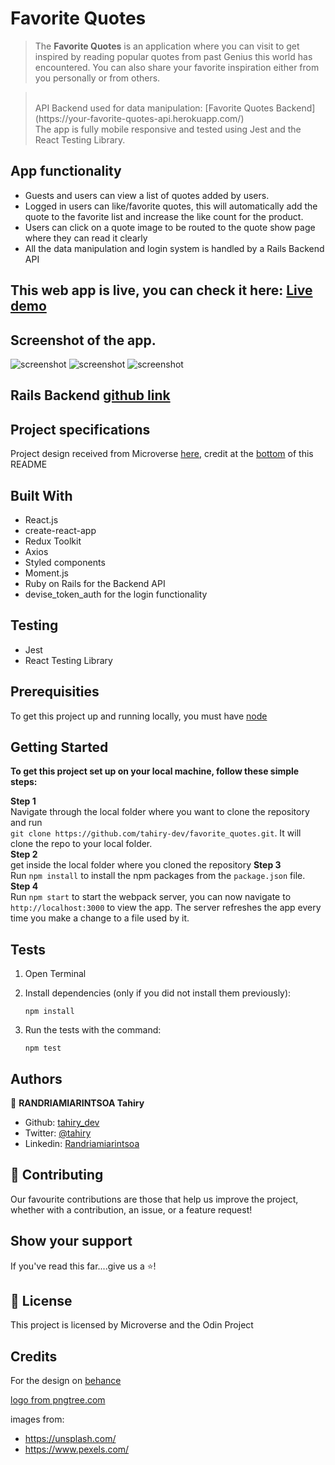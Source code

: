 [](https://img.shields.io/badge/-Microverse%20projects-blueviolet)

# Favorite Quotes 

> The <b>Favorite Quotes</b> is an application where you can visit to get inspired by reading
popular quotes from past Genius this world has encountered. You can also share your favorite inspiration
either from you personally or from others.

> <br>
> API Backend used for data manipulation: [Favorite Quotes Backend](https://your-favorite-quotes-api.herokuapp.com/) <br>
> The app is fully mobile responsive and tested using Jest and the React Testing Library.
> <br>

## App functionality

- Guests and users can view a list of quotes added by users.
- Logged in users can like/favorite quotes, this will automatically add the quote to the favorite list and increase the like count for the product.
- Users can click on a quote image to be routed to the quote show page where they can read it clearly
- All the data manipulation and login system is handled by a Rails Backend API

## This web app is live, you can check it here: [Live demo](https://favorite-quotes.vercel.app/)

## Screenshot of the app.

![screenshot](https://user-images.githubusercontent.com/47100064/120359832-cc55cc00-c310-11eb-9bee-7b478a709a77.png)
![screenshot](https://user-images.githubusercontent.com/47100064/120360894-ee038300-c311-11eb-89ef-16fe9ff7de91.png)
![screenshot](https://user-images.githubusercontent.com/47100064/120360364-569e3000-c311-11eb-87fd-952ef3ad3d6f.png)

## Rails Backend [github link](https://github.com/tahiry-dev/favorite_quotes_api/tree/feature_branch)

## Project specifications

Project design received from Microverse [here](<https://www.behance.net/gallery/37706679/Circle-(Landing-page-Dashboard-Mobile-App)>), credit at the [bottom](#credits) of this README


## Built With

- React.js
- create-react-app
- Redux Toolkit
- Axios
- Styled components
- Moment.js
- Ruby on Rails for the Backend API
- devise_token_auth for the login functionality

## Testing

- Jest
- React Testing Library

## Prerequisities

To get this project up and running locally, you must have [node](https://nodejs.org/en/)

## Getting Started

**To get this project set up on your local machine, follow these simple steps:**

**Step 1**<br>
Navigate through the local folder where you want to clone the repository and run<br>
`git clone https://github.com/tahiry-dev/favorite_quotes.git`. It will clone the repo to your local folder.<br>
**Step 2**<br>
get inside the local folder where you cloned the repository
**Step 3**<br>
Run `npm install` to install the npm packages from the `package.json` file.<br>
**Step 4**<br>
Run `npm start` to start the webpack server, you can now navigate to `http://localhost:3000` to view the app. The server refreshes the app every time you make a change to a file used by it.<br>

## Tests

1. Open Terminal

2. Install dependencies (only if you did not install them previously):

   `npm install`

3. Run the tests with the command:

   `npm test`

## Authors

👤 **RANDRIAMIARINTSOA Tahiry**

- Github: [tahiry_dev](https://github.com/tahiry-dev)
- Twitter: [@tahiry](https://twitter.com/Tahiry94825074)
- Linkedin: [Randriamiarintsoa](https://www.linkedin.com/in/tahiry-randriamiarintsoa/)

## 🤝 Contributing

Our favourite contributions are those that help us improve the project, whether with a contribution, an issue, or a feature request!

## Show your support

If you've read this far....give us a ⭐️!

## 📝 License

This project is licensed by Microverse and the Odin Project

## Credits
For the design on [behance](<https://www.behance.net/gallery/37706679/Circle-(Landing-page-Dashboard-Mobile-App)>)

<a href='https://pngtree.com/so/company-logo'> logo from  pngtree.com</a>

images from:
 - https://unsplash.com/
 - https://www.pexels.com/ 


